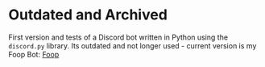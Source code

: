 # Outdated and Archived

First version and tests of a Discord bot written in Python using the `discord.py` library. Its outdated and not longer used - current version is my Foop Bot: [Foop](https://github.com/Skijearz/FoopBot)
